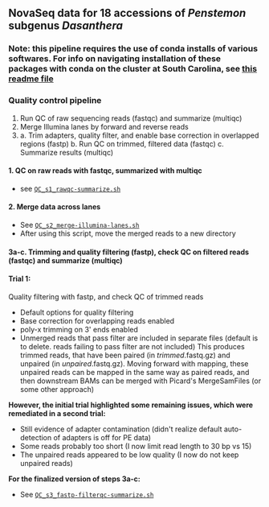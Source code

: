 ## NovaSeq data for 18 accessions of *Penstemon* subgenus *Dasanthera*

### Note: this pipeline requires the use of conda installs of various softwares. For info on navigating installation of these packages with conda on the cluster at South Carolina, see [this readme file](dasanthera_novaseq/conda_info/README.md)

### Quality control pipeline
1. Run QC of raw sequencing reads (fastqc) and summarize (multiqc)
2. Merge Illumina lanes by forward and reverse reads
3. 
    a. Trim adapters, quality filter, and enable base correction in overlapped regions (fastp)
    b. Run QC on trimmed, filtered data (fastqc)
    c. Summarize results (multiqc)



#### 1. QC on raw reads with fastqc, summarized with multiqc
* see [`QC_s1_rawqc-summarize.sh`](QC_s1_rawqc-summarize.sh)


#### 2. Merge data across lanes
* See [`QC_s2_merge-illumina-lanes.sh`](QC_s2_merge-illumina-lanes.sh)
* After using this script, move the merged reads to a new directory





#### 3a-c. Trimming and quality filtering (fastp), check QC on filtered reads (fastqc) and summarize (multiqc)
#### Trial 1:
Quality filtering with fastp, and check QC of trimmed reads
* Default options for quality filtering
* Base correction for overlapping reads enabled
* poly-x trimming on 3' ends enabled
* Unmerged reads that pass filter are included in separate files (default is to delete. reads failing to pass filter are not included)
This produces trimmed reads, that have been paired (in *trimmed*.fastq.gz) and unpaired (in *unpaired*.fastq.gz).
Moving forward with mapping, these unpaired reads can be mapped in the same way as paired reads, and then downstream BAMs can be merged with Picard's MergeSamFiles (or some other approach) 

**However, the initial trial highlighted some remaining issues, which were remediated in a second trial:**
* Still evidence of adapter contamination (didn't realize default auto-detection of adapters is off for PE data)
* Some reads probably too short (I now limit read length to 30 bp vs 15)
* The unpaired reads appeared to be low quality (I now do not keep unpaired reads)

**For the finalized version of steps 3a-c:**
* See [`QC_s3_fastp-filterqc-summarize.sh`](QC_s3_fastp-filterqc-summarize.sh)


